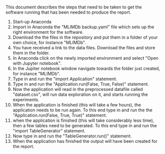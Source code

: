 This document describes the steps that need to be taken to get the software running that has been needed to produce the report.

1. Start-up Anaconda
2. Import in Anaconda the "MLIMDb backup.yaml" file which sets up the right environment for the software.
3. Download the the files in the repository and put them in a folder of your own choice, for instance "MLIMDb".
4. You have received a link to the data files. Download the files and store them in the folder.
5. In Anaconda click on the newly imported environment and select "Open with Jupyter notebook".
6. In the Jupiter notebook window navigate towards the folder just created, for instance "MLIMDb".
7. Type in and run the "import Application" statement.
8. Type in and run the "Application.run(False, True, False)" statement.
9. Now the application will read in the preprocessed datafile called "dataset.csv", will run data exploration on it, and starts running the experiments.
10. When the application is finished (this will take a few hours), the application needs to be run again. To this end type in and run the the "Application.run(False, True, True)" statement.
11. when the application is finished (this will take considerably less time), then a few tables need to be generated. To this end type in and run the "import TableGenerator" statement.
12. Now type in and run the "TableGenerator.run()" statement.
13. When the application has finished the output will have been created for the report.
